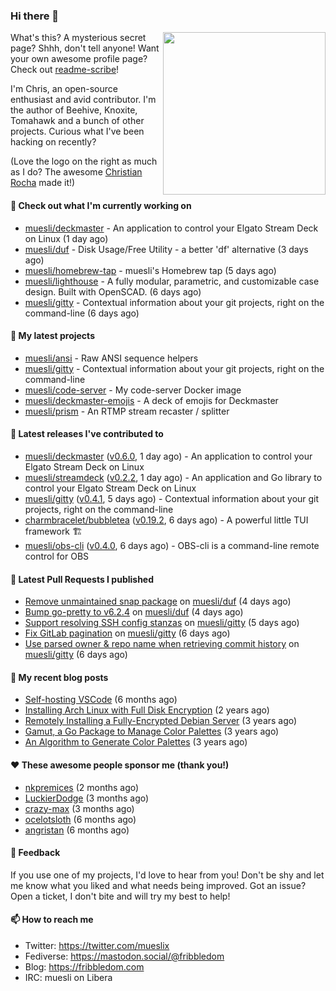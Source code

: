 ### Hi there 👋

<img align="right" src="https://raw.githubusercontent.com/muesli/muesli/master/assets/termenv.png" width="260">

What's this? A mysterious secret page? Shhh, don't tell anyone!
Want your own awesome profile page? Check out [readme-scribe](https://github.com/muesli/readme-scribe)!

I'm Chris, an open-source enthusiast and avid contributor. I'm the author of Beehive, Knoxite, Tomahawk and a bunch
of other projects. Curious what I've been hacking on recently?

(Love the logo on the right as much as I do? The awesome [Christian Rocha](https://github.com/meowgorithm/) made it!)

#### 👷 Check out what I'm currently working on

- [muesli/deckmaster](https://github.com/muesli/deckmaster) - An application to control your Elgato Stream Deck on Linux (1 day ago)
- [muesli/duf](https://github.com/muesli/duf) - Disk Usage/Free Utility - a better &#39;df&#39; alternative (3 days ago)
- [muesli/homebrew-tap](https://github.com/muesli/homebrew-tap) - muesli&#39;s Homebrew tap (5 days ago)
- [muesli/lighthouse](https://github.com/muesli/lighthouse) - A fully modular, parametric, and customizable case design. Built with OpenSCAD. (6 days ago)
- [muesli/gitty](https://github.com/muesli/gitty) - Contextual information about your git projects, right on the command-line (6 days ago)

#### 🌱 My latest projects

- [muesli/ansi](https://github.com/muesli/ansi) - Raw ANSI sequence helpers
- [muesli/gitty](https://github.com/muesli/gitty) - Contextual information about your git projects, right on the command-line
- [muesli/code-server](https://github.com/muesli/code-server) - My code-server Docker image
- [muesli/deckmaster-emojis](https://github.com/muesli/deckmaster-emojis) - A deck of emojis for Deckmaster
- [muesli/prism](https://github.com/muesli/prism) - An RTMP stream recaster / splitter

#### 🔭 Latest releases I've contributed to

- [muesli/deckmaster](https://github.com/muesli/deckmaster) ([v0.6.0](https://github.com/muesli/deckmaster/releases/tag/v0.6.0), 1 day ago) - An application to control your Elgato Stream Deck on Linux
- [muesli/streamdeck](https://github.com/muesli/streamdeck) ([v0.2.2](https://github.com/muesli/streamdeck/releases/tag/v0.2.2), 1 day ago) - An application and Go library to control your Elgato Stream Deck on Linux
- [muesli/gitty](https://github.com/muesli/gitty) ([v0.4.1](https://github.com/muesli/gitty/releases/tag/v0.4.1), 5 days ago) - Contextual information about your git projects, right on the command-line
- [charmbracelet/bubbletea](https://github.com/charmbracelet/bubbletea) ([v0.19.2](https://github.com/charmbracelet/bubbletea/releases/tag/v0.19.2), 6 days ago) - A powerful little TUI framework 🏗
- [muesli/obs-cli](https://github.com/muesli/obs-cli) ([v0.4.0](https://github.com/muesli/obs-cli/releases/tag/v0.4.0), 6 days ago) - OBS-cli is a command-line remote control for OBS

#### 🔨 Latest Pull Requests I published

- [Remove unmaintained snap package](https://github.com/muesli/duf/pull/150) on [muesli/duf](https://github.com/muesli/duf) (4 days ago)
- [Bump go-pretty to v6.2.4](https://github.com/muesli/duf/pull/149) on [muesli/duf](https://github.com/muesli/duf) (4 days ago)
- [Support resolving SSH config stanzas](https://github.com/muesli/gitty/pull/25) on [muesli/gitty](https://github.com/muesli/gitty) (5 days ago)
- [Fix GitLab pagination](https://github.com/muesli/gitty/pull/24) on [muesli/gitty](https://github.com/muesli/gitty) (6 days ago)
- [Use parsed owner &amp; repo name when retrieving commit history](https://github.com/muesli/gitty/pull/23) on [muesli/gitty](https://github.com/muesli/gitty) (6 days ago)

#### 📜 My recent blog posts

- [Self-hosting VSCode](https://fribbledom.com/posts/selfhosting-vscode/) (6 months ago)
- [Installing Arch Linux with Full Disk Encryption](https://fribbledom.com/posts/encrypted-arch-install/) (2 years ago)
- [Remotely Installing a Fully-Encrypted Debian Server](https://fribbledom.com/posts/encrypted-remote-debian-install/) (3 years ago)
- [Gamut, a Go Package to Manage Color Palettes](https://fribbledom.com/posts/gamut-package-to-handle-color-palettes/) (3 years ago)
- [An Algorithm to Generate Color Palettes](https://fribbledom.com/posts/an-algorithm-to-generate-color-palettes/) (3 years ago)

#### ❤️ These awesome people sponsor me (thank you!)

- [nkpremices](https://github.com/nkpremices) (2 months ago)
- [LuckierDodge](https://github.com/LuckierDodge) (3 months ago)
- [crazy-max](https://github.com/crazy-max) (3 months ago)
- [ocelotsloth](https://github.com/ocelotsloth) (6 months ago)
- [angristan](https://github.com/angristan) (6 months ago)

#### 💬 Feedback

If you use one of my projects, I'd love to hear from you! Don't be shy and let me know what you liked
and what needs being improved. Got an issue? Open a ticket, I don't bite and will try my best to help!

#### 📫 How to reach me

- Twitter: https://twitter.com/mueslix
- Fediverse: https://mastodon.social/@fribbledom
- Blog: https://fribbledom.com
- IRC: muesli on Libera
